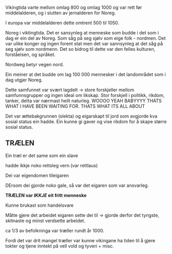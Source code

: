 Vikingtida varte mellom omlag 800 og omlag 1000
og var rett før middelalderen, og i slutten av jernalderen for Noreg.

I europa var middelalderen dette omtrent 500 til 1050. 

Noreg i viktingtida.
Det er sansynleg at menneske som budde i det som i dag er ein del av Noreg. Som såg på seg sjølv som eige folk - nordmen. Det var ulike konger og ingen forent stat men det var sannsynleg at det såg på seg sjølv som nordmenn.
Det so bidrog til dette var den felles kulturen, forståelsen, og språket.

Nordweg betyr vegen nord.

Ein meiner at det budde om lag 100 000 mennesker i det landområdet som i dag utgjer Noreg.

Dette samfunnet var svært lagdelt $\rightarrow$ store forskjeller mellom samfunnsgrupper og ingen ideal om likskap. Stor forskjell i politikk, rikdom, tanker, detta var nærmast heilt naturleg. WOOOO YEAH BABYYYY THATS WHAT I HAVE BEEN WAITING FOR. THATS WHAT ITS ALL ABOUT

Det var ættebakgrunnen  (slekta) og eigarskapt til jord som avgjorde kva sosial status ein hadde. Ein kunne gi gaver og vise rikdom for å skape større sosial status.



## TRÆLEN
Ein træl er det same som ein slave

hadde ikkje noko rettsleg vern (var rettlaus)

Dei var eigendomen tileigaren

DErsom dei gjorde noko gale, så var det eigaren som var ansvarleg.

**TRÆLEN var *IKKJE* eit fritt menneske**

Kunne brukast som handelsvare

Måtte gjere det arbeidet eigaren sette dei til $\rightarrow$ gjorde derfor det tyngste, skitnaste og minst verdsette arbeidet. 

ca 1/3 av befolkninga var træller rundt år 1000.



Fordi det var drit mangel træller var kunne vikingane ha tiden til å gjere tokter og tjene inntekt på vell vold og tyveri + misc. 